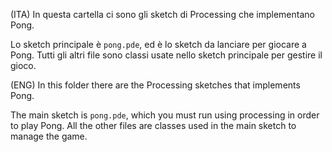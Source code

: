 (ITA)
In questa cartella ci sono gli sketch di Processing che implementano Pong.

Lo sketch principale è `pong.pde`, ed è lo sketch da lanciare per giocare a 
Pong.
Tutti gli altri file sono classi usate nello sketch principale per gestire il
gioco.

(ENG)
In this folder there are the Processing sketches that implements Pong.

The main sketch is `pong.pde`, which you must run using processing in order to 
play Pong.
All the other files are classes used in the main sketch to manage the game.
